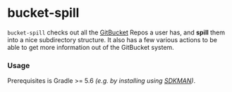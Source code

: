 # bucket-spill
`bucket-spill` checks out all the [GitBucket](https://github.com/gitbucket/gitbucket) Repos a user has, and **spill** them into a nice subdirectory structure.
It also has a few various actions to be able to get more information out of the GitBucket system.

### Usage
Prerequisites is Gradle >= 5.6 *(e.g. by installing using [SDKMAN](http://sdkman.io/))*.

